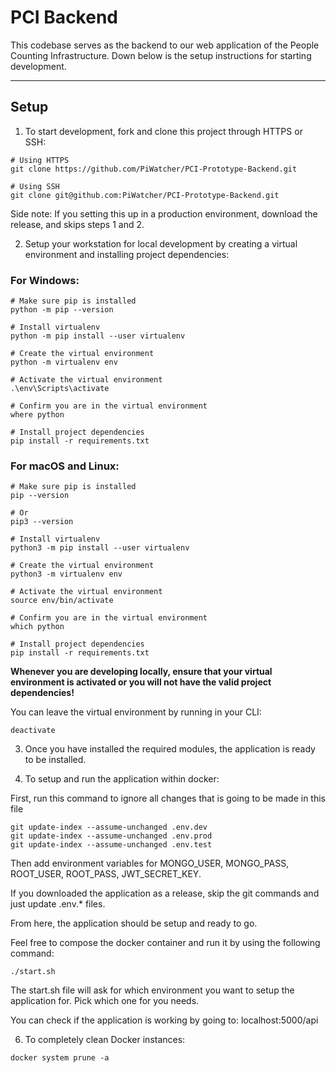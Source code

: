 # PCI Backend
This codebase serves as the backend to our web application of the People Counting Infrastructure. Down below is the setup instructions for starting development.

---

## Setup

1. To start development, fork and clone this project through HTTPS or SSH:

```
# Using HTTPS
git clone https://github.com/PiWatcher/PCI-Prototype-Backend.git

# Using SSH
git clone git@github.com:PiWatcher/PCI-Prototype-Backend.git
```

Side note: If you setting this up in a production environment, download the release,
and skips steps 1 and 2.

2. Setup your workstation for local development by creating a virtual environment and installing project dependencies:

### For Windows:
```
# Make sure pip is installed
python -m pip --version

# Install virtualenv
python -m pip install --user virtualenv

# Create the virtual environment
python -m virtualenv env

# Activate the virtual environment
.\env\Scripts\activate

# Confirm you are in the virtual environment
where python

# Install project dependencies
pip install -r requirements.txt
```

### For macOS and Linux:
```
# Make sure pip is installed
pip --version

# Or
pip3 --version

# Install virtualenv
python3 -m pip install --user virtualenv

# Create the virtual environment
python3 -m virtualenv env

# Activate the virtual environment
source env/bin/activate

# Confirm you are in the virtual environment
which python

# Install project dependencies
pip install -r requirements.txt
```

**Whenever you are developing locally, ensure that your virtual environment is activated or you will not have the valid project dependencies!**

You can leave the virtual environment by running in your CLI:
```
deactivate
```

3. Once you have installed the required modules, the application is ready to be installed.

4. To setup and run the application within docker:

First, run this command to ignore all changes that is going to be made in this file
```
git update-index --assume-unchanged .env.dev
git update-index --assume-unchanged .env.prod
git update-index --assume-unchanged .env.test
```

Then add environment variables for MONGO_USER, MONGO_PASS, ROOT_USER, ROOT_PASS, JWT_SECRET_KEY.

If you downloaded the application as a release, skip the git commands and just update
.env.* files.

From here, the application should be setup and ready to go.

Feel free to compose the docker container and run it by using the following command:
```
./start.sh
```

The start.sh file will ask for which environment you want to setup the application for.
Pick which one for you needs.

You can check if the application is working by going to: localhost:5000/api

6. To completely clean Docker instances:

```
docker system prune -a
```